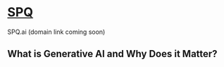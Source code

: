 # [SPQ](https://dazzaji.github.io/SPQ)

SPQ.ai (domain link coming soon)

## What is Generative AI and Why Does it Matter?
